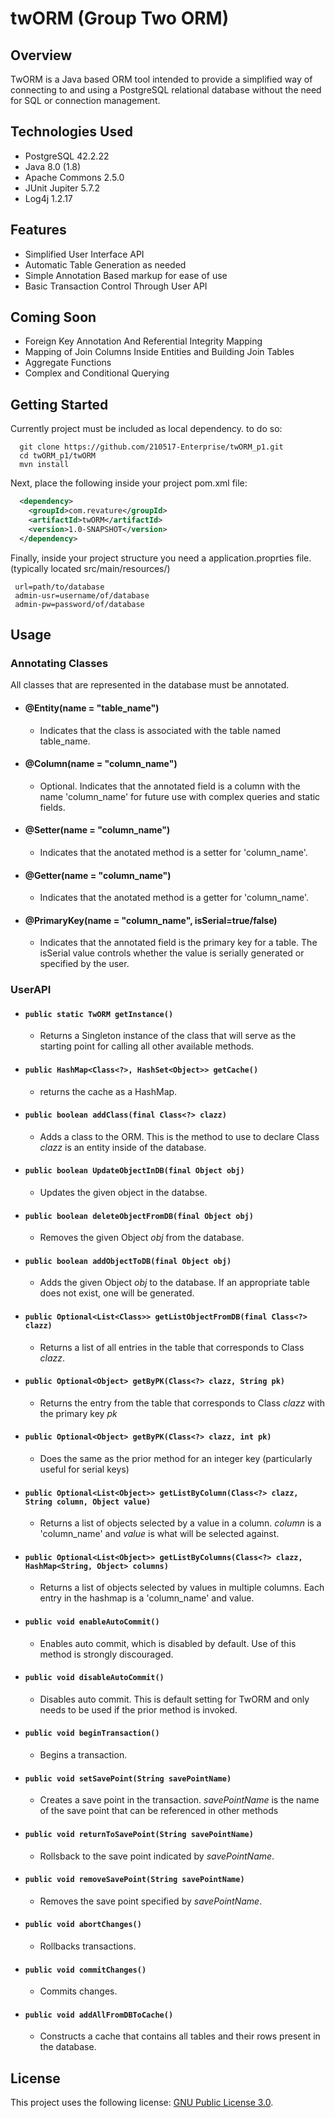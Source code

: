 # twORM (Group Two ORM)

## Overview
TwORM is a Java based ORM tool intended to provide a simplified way of connecting to and using a PostgreSQL relational database without the need for SQL or connection management. 

## Technologies Used
* PostgreSQL 42.2.22
* Java 8.0 (1.8)
* Apache Commons 2.5.0
* JUnit Jupiter 5.7.2
* Log4j 1.2.17

## Features
* Simplified User Interface API
* Automatic Table Generation as needed
* Simple Annotation Based markup for ease of use
* Basic Transaction Control Through User API

## Coming Soon
* Foreign Key Annotation And Referential Integrity Mapping
* Mapping of Join Columns Inside Entities and Building Join Tables
* Aggregate Functions
* Complex and Conditional Querying

## Getting Started  
Currently project must be included as local dependency. to do so:
```shell
  git clone https://github.com/210517-Enterprise/twORM_p1.git
  cd twORM_p1/twORM
  mvn install
```

Next, place the following inside your project pom.xml file:
```XML
  <dependency>
    <groupId>com.revature</groupId>
    <artifactId>twORM</artifactId>
    <version>1.0-SNAPSHOT</version>
  </dependency>
```

Finally, inside your project structure you need a application.proprties file. 
 (typically located src/main/resources/)
 ``` 
  url=path/to/database
  admin-usr=username/of/database
  admin-pw=password/of/database  
  ```
## Usage
### Annotating Classes
All classes that are represented in the database must be annotated.
- #### @Entity(name = "table_name")
   - Indicates that the class is associated with the table named table_name.
- #### @Column(name = "column_name")  
   - Optional. Indicates that the annotated field is a column with the name 'column_name' for future use with complex queries and static fields.
- #### @Setter(name = "column_name")  
   - Indicates that the anotated method is a setter for 'column_name'.  
- #### @Getter(name = "column_name")  
   - Indicates that the anotated method is a getter for 'column_name'.  
- #### @PrimaryKey(name = "column_name", isSerial=true/false) 
   - Indicates that the annotated field is the primary key for a table. The isSerial value controls whether the value is serially generated or specified by the user.

### UserAPI
- #### `public static TwORM getInstance()`
  - Returns a Singleton instance of the class that will serve as the starting point for calling all other available methods.
- #### `public HashMap<Class<?>, HashSet<Object>> getCache()`  
  - returns the cache as a HashMap.  
- #### `public boolean addClass(final Class<?> clazz)`  
  - Adds a class to the ORM. This is the method to use to declare Class *clazz* is an entity inside of the database.  
- #### `public boolean UpdateObjectInDB(final Object obj)`  
  - Updates the given object in the databse.
- #### `public boolean deleteObjectFromDB(final Object obj)`  
  - Removes the given Object *obj* from the database.  
- #### `public boolean addObjectToDB(final Object obj)`  
  - Adds the given Object *obj* to the database. If an appropriate table does not exist, one will be generated.
- #### `public Optional<List<Class>> getListObjectFromDB(final Class<?> clazz)`
  - Returns a list of all entries in the table that corresponds to Class *clazz*.
- #### `public Optional<Object> getByPK(Class<?> clazz, String pk)`
  - Returns the entry from the table that corresponds to Class *clazz* with the primary key *pk*
- #### `public Optional<Object> getByPK(Class<?> clazz, int pk)`
  - Does the same as the prior method for an integer key (particularly useful for serial keys)
- #### `public Optional<List<Object>> getListByColumn(Class<?> clazz, String column, Object value)`
  - Returns a list of objects selected by a value in a column. *column* is a 'column_name' and *value* is what will be selected against.
- #### `public Optional<List<Object>> getListByColumns(Class<?> clazz, HashMap<String, Object> columns)`
  - Returns a list of objects selected by values in multiple columns. Each entry in the hashmap is a 'column_name' and value.
- #### `public void enableAutoCommit()`
  - Enables auto commit, which is disabled by default. Use of this method is strongly discouraged.
- #### `public void disableAutoCommit()`
  - Disables auto commit. This is default setting for TwORM and only needs to be used if the prior method is invoked.
- #### `public void beginTransaction()`
  - Begins a transaction.
- #### `public void setSavePoint(String savePointName)`
  - Creates a save point in the transaction. *savePointName* is the name of the save point that can be referenced in other methods
- #### `public void returnToSavePoint(String savePointName)`
  - Rollsback to the save point indicated by *savePointName*.
- #### `public void removeSavePoint(String savePointName)`
  - Removes the save point specified by *savePointName*.
- #### `public void abortChanges()`
  - Rollbacks transactions.
- #### `public void commitChanges()`
  - Commits changes.
- #### `public void addAllFromDBToCache()`
  - Constructs a cache that contains all tables and their rows present in the database.

## License

This project uses the following license: [GNU Public License 3.0](https://www.gnu.org/licenses/gpl-3.0.en.html).
